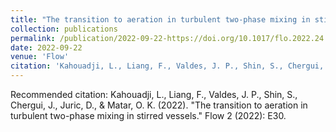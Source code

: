 ```yaml
---
title: "The transition to aeration in turbulent two-phase mixing in stirred vessels"
collection: publications
permalink: /publication/2022-09-22-https://doi.org/10.1017/flo.2022.24
date: 2022-09-22
venue: 'Flow'
citation: 'Kahouadji, L., Liang, F., Valdes, J. P., Shin, S., Chergui, J., Juric, D., &amp; Matar, O. K. (2022). &quot;The transition to aeration in turbulent two-phase mixing in stirred vessels.&quot; Flow 2 (2022): E30.'
---
```

Recommended citation: Kahouadji, L., Liang, F., Valdes, J. P., Shin, S., Chergui, J., Juric, D., & Matar, O. K. (2022). "The transition to aeration in turbulent two-phase mixing in stirred vessels." Flow 2 (2022): E30.